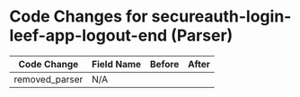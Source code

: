 # Code Changes for secureauth-login-leef-app-logout-end (Parser)

| Code Change | Field Name | Before | After |
|-------------|------------|--------|-------|
| removed_parser | N/A |  |  |